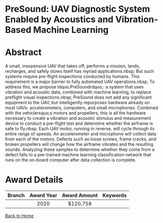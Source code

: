
PreSound: UAV Diagnostic System Enabled by Acoustics and Vibration-Based Machine Learning
=========================================================================================

# Abstract


A small, inexpensive UAV that takes off, performs a mission, lands, recharges, and safely stows itself has myriad applications.nbsp; But such systems require pre-flight inspections conducted by humans. This requirement is a major barrier to fully automated UAV operations.nbsp; To address this, we propose ldquo;PreSoundrdquo;: a system that uses vibration and acoustic data, combined with machine learning, to replace preflight visual inspections.nbsp; PreSound does not add any significant equipment to the UAV, but intelligently repurposes hardware already on most UAVs: accelerometers, computers, and small microphones. Combined with the vehiclersquo;s motors and propellers, this is all the hardware necessary to create a vibration and acoustic stimulus and measurement device to conduct a pre-flight test and determine whether the airframe is safe to fly.nbsp; Each UAV motor, running in reverse, will cycle through its entire range of speeds. An accelerometer and microphone will collect data from each of the motors. Defects such as loose screws, frame cracks, and broken propellers will change how the airframe vibrates and the resulting sounds. Analyzing these samples to determine whether they come from a defect falls to a pre-trained machine learning classification network that runs on the on-board computer after data collection is complete.  

# Award Details

|Branch|Award Year|Award Amount|Keywords|
| :---: | :---: | :---: | :---: |
||2020|$120,758||
  
  


[Back to Home](https://github.com/chrischow/dod_sbir_awards#683)